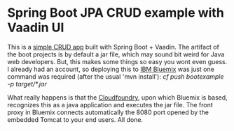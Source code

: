 # Spring Boot JPA CRUD example with Vaadin UI

This is a [simple CRUD app](https://github.com/mstahv/spring-data-vaadin-crud) 
built with Spring Boot + Vaadin. The artifact of the boot projects is by default
a jar file, which may sound bit weird for Java web developers. But,
this makes some things so easy you wont even guess. I already had an account, so
deploying this to [IBM Bluemix](http://www.bluemix.net) was just one command was 
required (after the usual 'mvn install'): *cf push bootexample -p target/\*.jar*

What really happens is that the [Cloudfoundry](http://www.cloudfoundry.org/), 
upon which Bluemix is based, recognizes this as a java application and executes 
the jar file. The front proxy in Bluemix connects automatically 
the 8080 port opened by the embedded Tomcat to your end users. All done.

